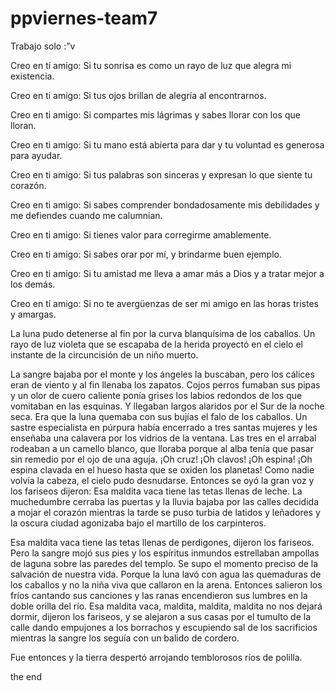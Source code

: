 # ppviernes-team7
Trabajo solo :”v

Creo en tí amigo: 
Si tu sonrisa es como un rayo de luz 
que alegra mi existencia. 

Creo en ti amigo: 
Si tus ojos brillan de alegría al encontrarnos. 

Creo en ti amigo: 
Si compartes mis lágrimas y 
sabes llorar con los que lloran. 

Creo en ti amigo: 
Si tu mano está abierta para dar y 
tu voluntad es generosa para ayudar. 

Creo en ti amigo: 
Si tus palabras son sinceras y 
expresan lo que siente tu corazón. 

Creo en ti amigo: 
Si sabes comprender bondadosamente mis debilidades y 
me defiendes cuando me calumnian. 

Creo en ti amigo: 
Si tienes valor para corregirme amablemente. 

Creo en ti amigo: 
Si sabes orar por mí, 
y brindarme buen ejemplo. 

Creo en ti amigo: 
Si tu amistad me lleva a amar más a Dios 
y a tratar mejor a los demás. 

Creo en tí amigo: 
Si no te avergüenzas de ser mi amigo 
en las horas tristes y amargas.

La luna pudo detenerse al fin por la curva blanquísima de los caballos. 
Un rayo de luz violeta que se escapaba de la herida 
proyectó en el cielo el instante de la circuncisión de un niño muerto. 

La sangre bajaba por el monte y los ángeles la buscaban, 
pero los cálices eran de viento y al fin llenaba los zapatos. 
Cojos perros fumaban sus pipas y un olor de cuero caliente 
ponía grises los labios redondos de los que vomitaban en las esquinas. 
Y llegaban largos alaridos por el Sur de la noche seca. 
Era que la luna quemaba con sus bujías el falo de los caballos. 
Un sastre especialista en púrpura 
había encerrado a tres santas mujeres 
y les enseñaba una calavera por los vidrios de la ventana. 
Las tres en el arrabal rodeaban a un camello blanco, 
que lloraba porque al alba 
tenía que pasar sin remedio por el ojo de una aguja. 
¡Oh cruz! ¡Oh clavos! ¡Oh espina! 
¡Oh espina clavada en el hueso hasta que se oxiden los planetas! 
Como nadie volvía la cabeza, el cielo pudo desnudarse. 
Entonces se oyó la gran voz y los fariseos dijeron: 
Esa maldita vaca tiene las tetas llenas de leche. 
La muchedumbre cerraba las puertas 
y la lluvia bajaba por las calles decidida a mojar el corazón 
mientras la tarde se puso turbia de latidos y leñadores 
y la oscura ciudad agonizaba bajo el martillo de los carpinteros. 

Esa maldita vaca 
tiene las tetas llenas de perdigones, 
dijeron los fariseos. 
Pero la sangre mojó sus pies y los espíritus inmundos 
estrellaban ampollas de laguna sobre las paredes del templo. 
Se supo el momento preciso de la salvación de nuestra vida. 
Porque la luna lavó con agua 
las quemaduras de los caballos 
y no la niña viva que callaron en la arena. 
Entonces salieron los fríos cantando sus canciones 
y las ranas encendieron sus lumbres en la doble orilla del río. 
Esa maldita vaca, maldita, maldita, maldita 
no nos dejará dormir, dijeron los fariseos, 
y se alejaron a sus casas por el tumulto de la calle 
dando empujones a los borrachos y escupiendo sal de los sacrificios 
mientras la sangre los seguía con un balido de cordero. 

Fue entonces 
y la tierra despertó arrojando temblorosos ríos de polilla.

the end
